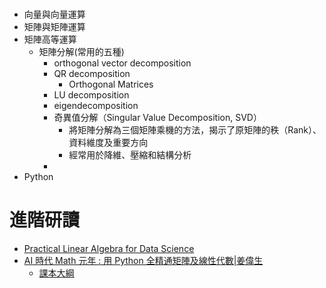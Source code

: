 # 
- 向量與向量運算
- 矩陣與矩陣運算
- 矩陣高等運算
  - 矩陣分解(常用的五種)
    - orthogonal vector decomposition
    - QR decomposition
      - Orthogonal Matrices 
    - LU decomposition
    - eigendecomposition
    - 奇異值分解（Singular Value Decomposition, SVD）
      - 將矩陣分解為三個矩陣乘機的方法，揭示了原矩陣的秩（Rank）、資料維度及重要方向
      - 經常用於降維、壓縮和結構分析 
    -  
- Python
# 進階研讀
- [Practical Linear Algebra for Data Science](https://learning.oreilly.com/library/view/practical-linear-algebra/9781098120603/)
- [AI 時代 Math 元年 : 用 Python 全精通矩陣及線性代數|姜偉生](https://www.tenlong.com.tw/products/9786267383407?list_name=srh)
  - [課本大綱](姜偉生book.md) 
